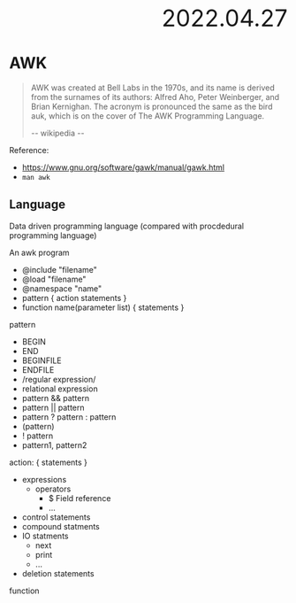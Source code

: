 <div style="text-align:right; font-size:3em;">2022.04.27</div>

# AWK

> AWK was created at Bell Labs in the 1970s, and its name is derived from the surnames of its authors: Alfred Aho, Peter Weinberger, and Brian Kernighan. The acronym is pronounced the same as the bird auk, which is on the cover of The AWK Programming Language.
>
> -- wikipedia --

Reference:

* https://www.gnu.org/software/gawk/manual/gawk.html
* `man awk`

## Language

Data driven programming language (compared with procdedural programming language)

An awk program

* @include "filename"
* @load "filename"
* @namespace "name"
* pattern { action statements }
* function name(parameter list) { statements }

pattern

* BEGIN
* END
* BEGINFILE
* ENDFILE
* /regular expression/
* relational expression
* pattern && pattern
* pattern || pattern
* pattern ? pattern : pattern
* (pattern)
* ! pattern
* pattern1, pattern2

action: { statements }

* expressions
  * operators
    * $ Field reference
    * ...
* control statements
* compound statments
* IO statments
  * next
  * print
  * ...
* deletion statements

function
